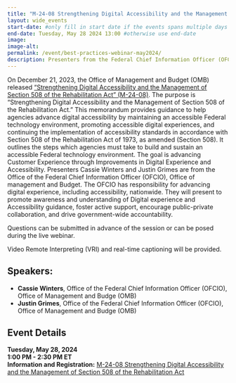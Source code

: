 ```yaml
---
title: "M-24-08 Strengthening Digital Accessibility and the Management of Section 508 of the Rehabilitation Act | Webinar"
layout: wide_events
start-date: #only fill in start date if the events spans multiple days
end-date: Tuesday, May 28 2024 13:00 #otherwise use end-date
image:
image-alt: 
permalink: /event/best-practices-webinar-may2024/
description: Presenters from the Federal Chief Information Officer (OFCIO) will present to promote awareness and understanding of Digital experience and Accessibility guidance, foster active support, encourage public-private collaboration, and drive government-wide accountability.
---
```

On December 21, 2023, the Office of Management and Budget (OMB) released <a href="https://www.whitehouse.gov/omb/management/ofcio/m-24-08-strengthening-digital-accessibility-and-the-management-of-section-508-of-the-rehabilitation-act/" target="_blank">“Strengthening Digital Accessibility and the Management of Section 508 of the Rehabilitation Act” (M-24-08)</a>. The purpose is “Strengthening Digital Accessibility and the Management of Section 508 of the Rehabilitation Act.” This memorandum provides guidance to help agencies advance digital accessibility by maintaining an accessible Federal technology environment, promoting accessible digital experiences, and continuing the implementation of accessibility standards in accordance with Section 508 of the Rehabilitation Act of 1973, as amended (Section 508). It outlines the steps which agencies must take to build and sustain an accessible Federal technology environment. The goal is advancing Customer Experience through Improvements in Digital Experience and Accessibility. Presenters Cassie Winters and Justin Grimes are from the Office of the Federal Chief Information Officer (OFCIO), Office of management and Budget. The OFCIO has responsibility for advancing digital experience, including accessibility, nationwide. They will present to promote awareness and understanding of Digital experience and Accessibility guidance, foster active support, encourage public-private collaboration, and drive government-wide accountability.

Questions can be submitted in advance of the session or can be posed during the live webinar.

Video Remote Interpreting (VRI) and real-time captioning will be provided.

## Speakers:
* **Cassie Winters**, Office of the Federal Chief Information Officer (OFCIO), Office of Management and Budge (OMB)
* **Justin Grimes**, Office of the Federal Chief Information Officer (OFCIO), Office of Management and Budge (OMB)

## Event Details
**Tuesday, May 28, 2024**  
**1:00 PM - 2:30 PM ET**  
**Information and Registration:** <a href="https://www.accessibilityonline.org/ADA-Audio/session/?id=111111" target="_blank">M-24-08 Strengthening Digital Accessibility and the Management of Section 508 of the Rehabilitation Act</a>